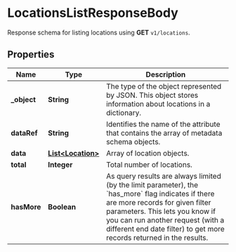 

# LocationsListResponseBody

Response schema for listing locations using **GET** `v1/locations`.

## Properties

| Name | Type | Description |
|------------ | ------------- | ------------- |
|**_object** | **String** | The type of the object represented by JSON. This object stores information about locations in a dictionary. |
|**dataRef** | **String** | Identifies the name of the attribute that contains the array of metadata schema objects. |
|**data** | [**List&lt;Location&gt;**](Location.md) | Array of location objects. |
|**total** | **Integer** | Total number of locations. |
|**hasMore** | **Boolean** | As query results are always limited (by the limit parameter), the &#x60;has_more&#x60; flag indicates if there are more records for given filter parameters. This lets you know if you can run another request (with a different end date filter) to get more records returned in the results. |



